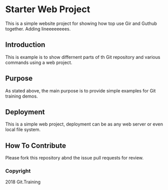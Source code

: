 # Starter Web Project

This is a simple website project for showing how top use Gir and Guthub together. Adding lineeeeeeees.

## Introduction

This is example is to show differnent parts of th Git repository and various commands using a web project.

## Purpose

As stated above, the main purpose is to provide simple examples for Git training demos.

## Deployment

This is a simple web project, deployment can be as any web server or even local file system.

## How To Contribute

Please fork this repository abnd the issue pull requests for review.

### Copyright

2018 Git.Training
	


